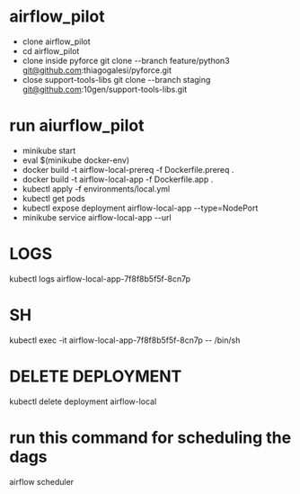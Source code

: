 # airflow_pilot
* clone airflow_pilot
* cd airflow_pilot
* clone inside pyforce
  git clone --branch feature/python3 git@github.com:thiagogalesi/pyforce.git
* close support-tools-libs
  git clone --branch staging git@github.com:10gen/support-tools-libs.git
# run aiurflow_pilot
* minikube start
* eval $(minikube docker-env)
* docker build -t airflow-local-prereq -f Dockerfile.prereq .
* docker build -t airflow-local-app -f Dockerfile.app .
* kubectl apply -f environments/local.yml
* kubectl get pods
* kubectl expose deployment airflow-local-app --type=NodePort
* minikube service airflow-local-app --url
# LOGS
kubectl logs airflow-local-app-7f8f8b5f5f-8cn7p
# SH 
kubectl exec -it airflow-local-app-7f8f8b5f5f-8cn7p -- /bin/sh
# DELETE DEPLOYMENT
kubectl delete deployment airflow-local
# run this command for scheduling the dags
airflow scheduler